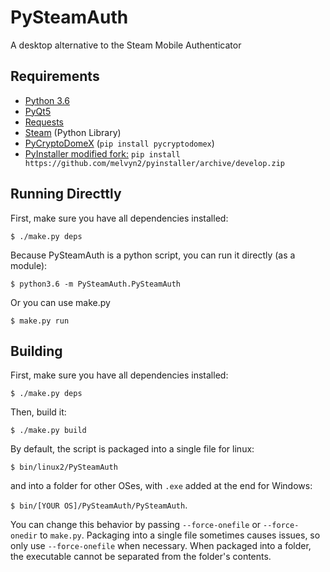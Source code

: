 # PySteamAuth

A desktop alternative to the Steam Mobile Authenticator

Requirements
------------
* [Python 3.6](https://www.python.org/)
* [PyQt5](https://www.riverbankcomputing.com/software/pyqt/download5)
* [Requests](http://docs.python-requests.org/en/master/)
* [Steam](https://github.com/ValvePython/steam) (Python Library)
* [PyCryptoDomeX](https://github.com/Legrandin/pycryptodome) (`pip install pycryptodomex`)
* [PyInstaller modified fork:](https://github.com/melvyn2/pyinstaller) `pip install https://github.com/melvyn2/pyinstaller/archive/develop.zip`


Running Directtly
-----------------
First, make sure you have all dependencies installed:

`$ ./make.py deps`

Because PySteamAuth is a python script, you can run it directly (as a module):

`$ python3.6 -m PySteamAuth.PySteamAuth`

Or you can use make.py

`$ make.py run`

Building
--------

First, make sure you have all dependencies installed:

`$ ./make.py deps`

Then, build it:

`$ ./make.py build`

By default, the script is packaged into a single file for linux:

`$ bin/linux2/PySteamAuth`

and into a folder for other OSes, with `.exe` added at the end for Windows:

`$ bin/[YOUR OS]/PySteamAuth/PySteamAuth`.

You can change this behavior by passing `--force-onefile` or `--force-onedir` to `make.py`.
Packaging into a single file sometimes causes issues, so only use `--force-onefile` when necessary.
When packaged into a folder, the executable cannot be separated from the folder's contents.
